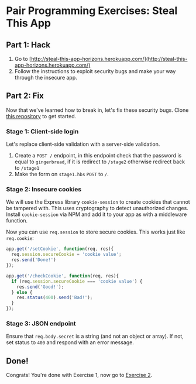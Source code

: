 # Pair Programming Exercises: Steal This App

## Part 1: Hack

1. Go to [http://steal-this-app-horizons.herokuapp.com/](http://steal-this-app-horizons.herokuapp.com/)
1. Follow the instructions to exploit security bugs and make your way through the insecure app.

## Part 2: Fix

Now that we've learned how to break in, let's fix these security bugs. 
Clone [this repository](https://github.com/horizons-school-of-technology/steal-this-app) to get
started.

### Stage 1: Client-side login

Let's replace client-side validation with a server-side validation.

1. Create a `POST /` endpoint, in this endpoint check that the
  password is equal to `gingerbread`, if it is redirect to
  `/stage2` otherwise redirect back to `/stage1`
1. Make the form on `stage1.hbs` `POST` to `/`.

### Stage 2: Insecure cookies

We will use the Express library `cookie-session` to create cookies
that cannot be tampered with. This uses cryptography to detect unauthorized
changes. Install `cookie-session` via NPM and add it to your app as with
a middleware function.

Now you can use `req.session` to store secure cookies. This works just
like `req.cookie`:

```javascript
app.get('/setCookie', function(req, res){
  req.session.secureCookie = 'cookie value';
  res.send('Done!')
});

app.get('/checkCookie', function(req, res){
  if (req.session.secureCookie === 'cookie value') {
    res.send('Good!');
  } else {
    res.status(400).send('Bad!');
  }
});
```

### Stage 3: JSON endpoint

Ensure that `req.body.secret` is a string (and not an object or array).
If not, set status to `400` and respond with an error message.

## Done!

Congrats! You're done with Exercise 1, now go to [Exercise 2](exercise2.md).
